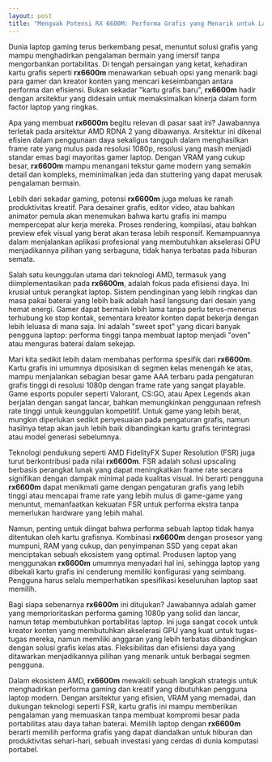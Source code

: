 ```yaml
---
layout: post
title: "Menguak Potensi RX 6600M: Performa Grafis yang Menarik untuk Laptop Gaming"
---
```


Dunia laptop gaming terus berkembang pesat, menuntut solusi grafis yang mampu menghadirkan pengalaman bermain yang imersif tanpa mengorbankan portabilitas. Di tengah persaingan yang ketat, kehadiran kartu grafis seperti **rx6600m** menawarkan sebuah opsi yang menarik bagi para gamer dan kreator konten yang mencari keseimbangan antara performa dan efisiensi. Bukan sekadar "kartu grafis baru", **rx6600m** hadir dengan arsitektur yang didesain untuk memaksimalkan kinerja dalam form factor laptop yang ringkas.

Apa yang membuat **rx6600m** begitu relevan di pasar saat ini? Jawabannya terletak pada arsitektur AMD RDNA 2 yang dibawanya. Arsitektur ini dikenal efisien dalam penggunaan daya sekaligus tangguh dalam menghasilkan frame rate yang mulus pada resolusi 1080p, resolusi yang masih menjadi standar emas bagi mayoritas gamer laptop. Dengan VRAM yang cukup besar, **rx6600m** mampu menangani tekstur game modern yang semakin detail dan kompleks, meminimalkan jeda dan stuttering yang dapat merusak pengalaman bermain.

Lebih dari sekadar gaming, potensi **rx6600m** juga meluas ke ranah produktivitas kreatif. Para desainer grafis, editor video, atau bahkan animator pemula akan menemukan bahwa kartu grafis ini mampu mempercepat alur kerja mereka. Proses rendering, kompilasi, atau bahkan preview efek visual yang berat akan terasa lebih responsif. Kemampuannya dalam menjalankan aplikasi profesional yang membutuhkan akselerasi GPU menjadikannya pilihan yang serbaguna, tidak hanya terbatas pada hiburan semata.

Salah satu keunggulan utama dari teknologi AMD, termasuk yang diimplementasikan pada **rx6600m**, adalah fokus pada efisiensi daya. Ini krusial untuk perangkat laptop. Sistem pendinginan yang lebih ringkas dan masa pakai baterai yang lebih baik adalah hasil langsung dari desain yang hemat energi. Gamer dapat bermain lebih lama tanpa perlu terus-menerus terhubung ke stop kontak, sementara kreator konten dapat bekerja dengan lebih leluasa di mana saja. Ini adalah "sweet spot" yang dicari banyak pengguna laptop: performa tinggi tanpa membuat laptop menjadi "oven" atau menguras baterai dalam sekejap.

Mari kita sedikit lebih dalam membahas performa spesifik dari **rx6600m**. Kartu grafis ini umumnya diposisikan di segmen kelas menengah ke atas, mampu menjalankan sebagian besar game AAA terbaru pada pengaturan grafis tinggi di resolusi 1080p dengan frame rate yang sangat playable. Game esports populer seperti Valorant, CS:GO, atau Apex Legends akan berjalan dengan sangat lancar, bahkan memungkinkan penggunaan refresh rate tinggi untuk keunggulan kompetitif. Untuk game yang lebih berat, mungkin diperlukan sedikit penyesuaian pada pengaturan grafis, namun hasilnya tetap akan jauh lebih baik dibandingkan kartu grafis terintegrasi atau model generasi sebelumnya.

Teknologi pendukung seperti AMD FidelityFX Super Resolution (FSR) juga turut berkontribusi pada nilai **rx6600m**. FSR adalah solusi upscaling berbasis perangkat lunak yang dapat meningkatkan frame rate secara signifikan dengan dampak minimal pada kualitas visual. Ini berarti pengguna **rx6600m** dapat menikmati game dengan pengaturan grafis yang lebih tinggi atau mencapai frame rate yang lebih mulus di game-game yang menuntut, memanfaatkan kekuatan FSR untuk performa ekstra tanpa memerlukan hardware yang lebih mahal.

Namun, penting untuk diingat bahwa performa sebuah laptop tidak hanya ditentukan oleh kartu grafisnya. Kombinasi **rx6600m** dengan prosesor yang mumpuni, RAM yang cukup, dan penyimpanan SSD yang cepat akan menciptakan sebuah ekosistem yang optimal. Produsen laptop yang menggunakan **rx6600m** umumnya menyadari hal ini, sehingga laptop yang dibekali kartu grafis ini cenderung memiliki konfigurasi yang seimbang. Pengguna harus selalu memperhatikan spesifikasi keseluruhan laptop saat memilih.

Bagi siapa sebenarnya **rx6600m** ini ditujukan? Jawabannya adalah gamer yang memprioritaskan performa gaming 1080p yang solid dan lancar, namun tetap membutuhkan portabilitas laptop. Ini juga sangat cocok untuk kreator konten yang membutuhkan akselerasi GPU yang kuat untuk tugas-tugas mereka, namun memiliki anggaran yang lebih terbatas dibandingkan dengan solusi grafis kelas atas. Fleksibilitas dan efisiensi daya yang ditawarkan menjadikannya pilihan yang menarik untuk berbagai segmen pengguna.

Dalam ekosistem AMD, **rx6600m** mewakili sebuah langkah strategis untuk menghadirkan performa gaming dan kreatif yang dibutuhkan pengguna laptop modern. Dengan arsitektur yang efisien, VRAM yang memadai, dan dukungan teknologi seperti FSR, kartu grafis ini mampu memberikan pengalaman yang memuaskan tanpa membuat kompromi besar pada portabilitas atau daya tahan baterai. Memilih laptop dengan **rx6600m** berarti memilih performa grafis yang dapat diandalkan untuk hiburan dan produktivitas sehari-hari, sebuah investasi yang cerdas di dunia komputasi portabel.

